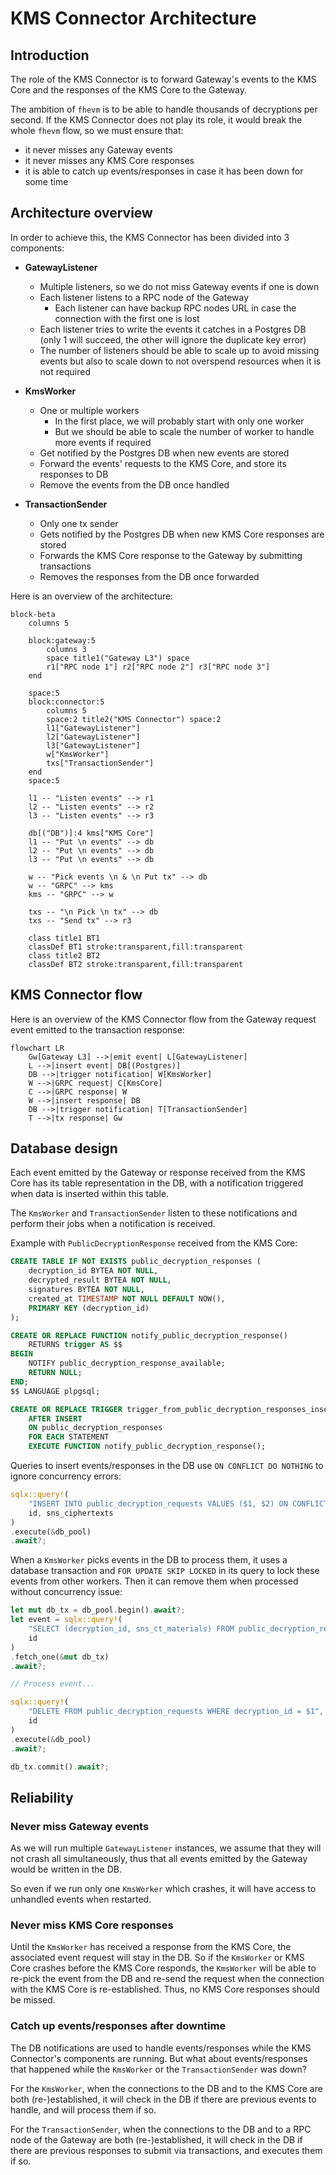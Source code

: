 # KMS Connector Architecture

## Introduction

The role of the KMS Connector is to forward Gateway's events to the KMS Core and the responses of
the KMS Core to the Gateway.

The ambition of `fhevm` is to be able to handle thousands of decryptions per second. If the KMS
Connector does not play its role, it would break the whole `fhevm` flow, so we must ensure that:
- it never misses any Gateway events
- it never misses any KMS Core responses
- it is able to catch up events/responses in case it has been down for some time

## Architecture overview

In order to achieve this, the KMS Connector has been divided into 3 components:
- **GatewayListener**
  - Multiple listeners, so we do not miss Gateway events if one is down
  - Each listener listens to a RPC node of the Gateway
    - Each listener can have backup RPC nodes URL in case the connection with the first one is lost
  - Each listener tries to write the events it catches in a Postgres DB (only 1 will succeed, the other will ignore the duplicate key error)
  - The number of listeners should be able to scale up to avoid missing events but also to scale down to not overspend resources when it is not required
 
- **KmsWorker**
  - One or multiple workers
    - In the first place, we will probably start with only one worker
    - But we should be able to scale the number of worker to handle more events if required
  - Get notified by the Postgres DB when new events are stored
  - Forward the events' requests to the KMS Core, and store its responses to DB
  - Remove the events from the DB once handled

- **TransactionSender**
  - Only one tx sender
  - Gets notified by the Postgres DB when new KMS Core responses are stored
  - Forwards the KMS Core response to the Gateway by submitting transactions
  - Removes the responses from the DB once forwarded

Here is an overview of the architecture:

```mermaid
block-beta
    columns 5

    block:gateway:5
        columns 3
        space title1("Gateway L3") space
        r1["RPC node 1"] r2["RPC node 2"] r3["RPC node 3"]
    end

    space:5
    block:connector:5
        columns 5
        space:2 title2("KMS Connector") space:2
        l1["GatewayListener"]
        l2["GatewayListener"]
        l3["GatewayListener"]
        w["KmsWorker"]
        txs["TransactionSender"]
    end
    space:5

    l1 -- "Listen events" --> r1
    l2 -- "Listen events" --> r2
    l3 -- "Listen events" --> r3

    db[("DB")]:4 kms["KMS Core"]
    l1 -- "Put \n events" --> db
    l2 -- "Put \n events" --> db
    l3 -- "Put \n events" --> db

    w -- "Pick events \n & \n Put tx" --> db
    w -- "GRPC" --> kms
    kms -- "GRPC" --> w
    
    txs -- "\n Pick \n tx" --> db
    txs -- "Send tx" --> r3

    class title1 BT1
    classDef BT1 stroke:transparent,fill:transparent
    class title2 BT2
    classDef BT2 stroke:transparent,fill:transparent
```

## KMS Connector flow

Here is an overview of the KMS Connector flow from the Gateway request event emitted to the
transaction response:

```mermaid
flowchart LR
    Gw[Gateway L3] -->|emit event| L[GatewayListener]
    L -->|insert event| DB[(Postgres)]
    DB -->|trigger notification| W[KmsWorker]
    W -->|GRPC request| C[KmsCore]
    C -->|GRPC response| W
    W -->|insert response| DB
    DB -->|trigger notification| T[TransactionSender]
    T -->|tx response| Gw
```

## Database design

Each event emitted by the Gateway or response received from the KMS Core has its table
representation in the DB, with a notification triggered when data is inserted within this table.

The `KmsWorker` and `TransactionSender` listen to these notifications and perform their jobs when
a notification is received.

Example with `PublicDecryptionResponse` received from the KMS Core:

```sql
CREATE TABLE IF NOT EXISTS public_decryption_responses (
    decryption_id BYTEA NOT NULL,
    decrypted_result BYTEA NOT NULL,
    signatures BYTEA NOT NULL,
    created_at TIMESTAMP NOT NULL DEFAULT NOW(),
    PRIMARY KEY (decryption_id)
);

CREATE OR REPLACE FUNCTION notify_public_decryption_response()
    RETURNS trigger AS $$
BEGIN
    NOTIFY public_decryption_response_available;
    RETURN NULL;
END;
$$ LANGUAGE plpgsql;

CREATE OR REPLACE TRIGGER trigger_from_public_decryption_responses_insertions
    AFTER INSERT
    ON public_decryption_responses
    FOR EACH STATEMENT
    EXECUTE FUNCTION notify_public_decryption_response();
```

Queries to insert events/responses in the DB use `ON CONFLICT DO NOTHING` to ignore concurrency errors:

```rust
sqlx::query!(
    "INSERT INTO public_decryption_requests VALUES ($1, $2) ON CONFLICT DO NOTHING",
    id, sns_ciphertexts
)
.execute(&db_pool)
.await?;
```

When a `KmsWorker` picks events in the DB to process them, it uses a database transaction and
`FOR UPDATE SKIP LOCKED` in its query to lock these events from other workers. Then it can remove
them when processed without concurrency issue:

```rust
let mut db_tx = db_pool.begin().await?;
let event = sqlx::query!(
    "SELECT (decryption_id, sns_ct_materials) FROM public_decryption_requests WHERE decryption_id = $1 FOR UPDATE SKIP LOCKED",
    id
)
.fetch_one(&mut db_tx)
.await?;

// Process event...

sqlx::query!(
    "DELETE FROM public_decryption_requests WHERE decryption_id = $1",
    id
)
.execute(&db_pool)
.await?;

db_tx.commit().await?;
```

## Reliability

### Never miss Gateway events

As we will run multiple `GatewayListener` instances, we assume that they will not crash all
simultaneously, thus that all events emitted by the Gateway would be written in the DB.

So even if we run only one `KmsWorker` which crashes, it will have access to unhandled events when
restarted.

### Never miss KMS Core responses

Until the `KmsWorker` has received a response from the KMS Core, the associated event request will
stay in the DB. So if the `KmsWorker` or KMS Core crashes before the KMS Core responds, the
`KmsWorker` will be able to re-pick the event from the DB and re-send the request when the
connection with the KMS Core is re-established. Thus, no KMS Core responses should be missed.

### Catch up events/responses after downtime

The DB notifications are used to handle events/responses while the KMS Connector's components are
running. But what about events/responses that happened while the `KmsWorker` or the
`TransactionSender` was down?

For the `KmsWorker`, when the connections to the DB and to the KMS Core are both (re-)established,
it will check in the DB if there are previous events to handle, and will process them if so.

For the `TransactionSender`, when the connections to the DB and to a RPC node of the Gateway are
both (re-)established, it will check in the DB if there are previous responses to submit via
transactions, and executes them if so.
